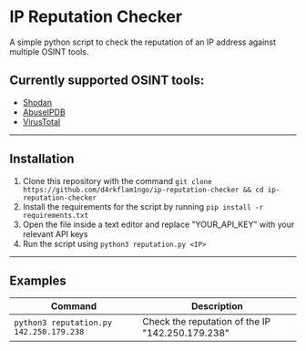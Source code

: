 # IP Reputation Checker

A simple python script to check the reputation of an IP address against multiple OSINT tools.

## Currently supported OSINT tools: 
* [Shodan](https://www.shodan.io/)
* [AbuseIPDB](https://www.abuseipdb.com/)
* [VirusTotal](https://www.virustotal.com/)

---

## Installation
1. Clone this repository with the command `git clone https://github.com/d4rkflam1ngo/ip-reputation-checker && cd ip-reputation-checker`
2. Install the requirements for the script by running `pip install -r requirements.txt`
3. Open the file inside a text editor and replace "YOUR_API_KEY" with your relevant API keys
4. Run the script using `python3 reputation.py <IP>`

---

## Examples
| Command | Description |
| ----------- | ----------- |
| `python3 reputation.py 142.250.179.238`| Check the reputation of the IP "142.250.179.238" |
